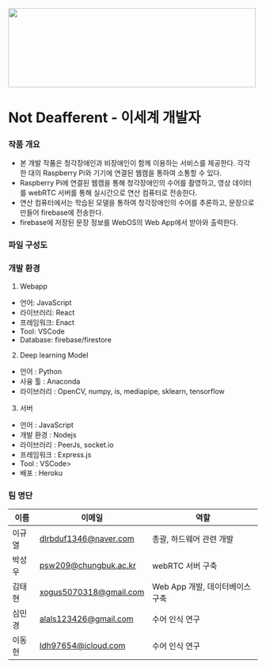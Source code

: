 <img src = "https://user-images.githubusercontent.com/110344274/208290139-2695913f-c216-4dee-835a-d063aa09fe9b.png" width="500" height="160">

# Not Deafferent - 이세계 개발자 
### 작품 개요
- 본 개발 작품은 청각장애인과 비장애인이 함께 이용하는 서비스를 제공한다. 각각 한 대의 Raspberry Pi와 기기에 연결된 웹캠을 통하여 소통할 수 있다.
- Raspberry Pi에 연결된 웹캠을 통해 청각장애인의 수어를 촬영하고, 영상 데이터를 webRTC 서버를 통해 실시간으로 연산 컴퓨터로 전송한다.
- 연산 컴퓨터에서는 학습된 모델을 통하여 청각장애인의 수어를 추론하고, 문장으로 만들어 firebase에 전송한다.
- firebase에 저장된 문장 정보를 WebOS의 Web App에서 받아와 출력한다. 
### 파일 구성도

### 개발 환경
1. Webapp 
- 언어: JavaScript
- 라이브러리: React 
- 프레임워크: Enact 
- Tool: VSCode 
- Database: firebase/firestore 

2. Deep learning Model
- 언어 : Python
- 사융 툴 : Anaconda
- 라이브러리 : OpenCV, numpy, is, mediapipe, sklearn, tensorflow 

3. 서버
- 언어 : JavaScript
- 개발 환경 : Nodejs
- 라이브러리 : PeerJs, socket.io
- 프레임워크 : Express.js
- Tool : VSCode>
- 배포 : Heroku 

### 팀 명단
|이름|이메일|역할|
|----|----|----|
|이규열|dlrbduf1346@naver.com|총괄, 하드웨어 관련 개발|
|박성우|psw209@chungbuk.ac.kr|webRTC 서버 구축|
|김태현|xogus5070318@gmail.com|Web App 개발, 데이터베이스 구축|
|심민경|alals123426@gmail.com|수어 인식 연구|
|이동헌|ldh97654@icloud.com|수어 인식 연구|
